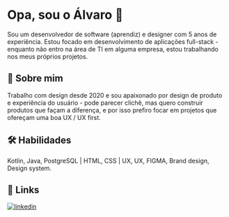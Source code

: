 
# Opa, sou o Álvaro 👋
Sou um desenvolvedor de software (aprendiz) e designer com 5 anos de experiência.
Estou focado em desenvolvimento de aplicações full-stack - enquanto não entro na área de TI em alguma empresa, estou trabalhando nos meus próprios projetos.
## 🚀 Sobre mim
Trabalho com design desde 2020 e sou apaixonado por design de produto e experiência do usuário - pode parecer clichê, mas quero construir produtos que façam a diferença, e por isso prefiro focar em projetos que ofereçam uma boa UX / UX first.


## 🛠 Habilidades
Kotlin, Java, PostgreSQL | HTML, CSS | UX, UX, FIGMA, Brand design, Design system.


## 🔗 Links
[![linkedin](https://img.shields.io/badge/linkedin-0A66C2?style=for-the-badge&logo=linkedin&logoColor=white)](https://www.linkedin.com/in/mashnialvinho)

